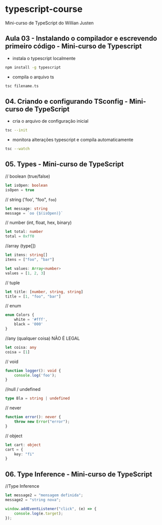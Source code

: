 # typescript-course
Mini-curso de TypeScript do Willian Justen

## Aula 03 - Instalando o compilador e escrevendo primeiro código - Mini-curso de Typescript

- instala o typescript localmente
```bash
npm install -g typescript
```
- compila o arquivo ts
```bash
tsc filename.ts
```
## 04. Criando e configurando TSconfig - Mini-curso de TypeScript
- cria o arquivo de configuração inicial
```bash
tsc --init
```
- monitora alterações typescript e compila automaticamente
```bash
tsc --watch
```

## 05. Types - Mini-curso de TypeScript
// boolean (true/false)
```typescript
let isOpen: boolean
isOpen = true
```

// string ('foo', "foo", `foo`)
```typescript
let message: string
message = `oo {$(isOpen)}`
```

// number (int, float, hex, binary)
```typescript
let total: number
total = 0xff0
```

//array (type[])
```typescript
let itens: string[]
itens = ["foo", "bar"]
```
```typescript
let values: Array<number>
values = [1, 2, 3]
```

// tuple
```typescript
let title: [number, string, string]
title = [1, "foo", "bar"]
```

// enum
```typescript
enum Colors {
    white = '#fff',
    black = '000'
}
```

//any (qualquer coisa) NÃO É LEGAL
```typescript
let coisa: any
coisa = [1]
```
// void
```typescript
function logger(): void {
    console.log('foo');
}
```

//null / undefined
```typescript
type Bla = string | undefined
```

// never
```typescript
function error(): never {
    throw new Error("error");
}
```
// object
```typescript
let cart: object
cart = {
    key: "fi"
}
```
## 06. Type Inference - Mini-curso de TypeScript

//Type Inference
```typescript
let message2 = "mensagem definida";
message2 = "string nova";

window.addEventListener("click", (e) => {
    console.log(e.target);
});
```


